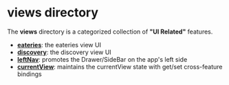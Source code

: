 # views directory

The **views** directory is a categorized collection of **"UI Related"**
features.

 - [**eateries**](eateries/README.md):        the eateries view UI
 - [**discovery**](discovery/README.md):      the discovery view UI
 - [**leftNav**](leftNav/README.md):          promotes the Drawer/SideBar on the app's left side
 - [**currentView**](currentView/README.md):  maintains the currentView state with get/set cross-feature bindings
